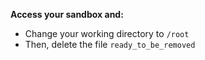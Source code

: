 **Access your sandbox and:**

+ Change your working directory to `/root`
+ Then, delete the file `ready_to_be_removed`
